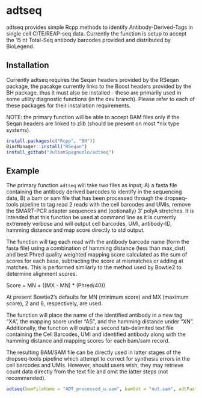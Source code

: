 
<!-- README.md is generated from README.Rmd. Please edit that file -->

# adtseq

adtseq provides simple Rcpp methods to identify Antibody-Derived-Tags in
single cell CITE/REAP-seq data. Currently the function is setup to
accept the 15 nt Total-Seq antibody barcodes provided and distributed by
BioLegend.

## Installation

Currently adtseq requires the Seqan headers provided by the RSeqan
package, the pacakge currently links to the Boost headers provided by
the BH package, thus it must also be installed - these are primarily
used in some utility diagnostic functions (in the dev branch). Please
refer to each of these packages for their installation requirements.

NOTE: the primary function will be able to accept BAM files only if the
Seqan headers are linked to zlib (should be present on most \*nix type
systems).

``` r
install.packages(c("Rcpp", "BH"))
BiocManager::install("RSeqan")
install_github("JulianSpagnuolo/adtseq")
```

## Example

The primary function `adtseq` will take two files as input; A) a fasta
file containing the antibody derived barcodes to identify in the
sequencing data, B) a bam or sam file that has been processed through
the dropseq-tools pipeline to tag read 2 reads with the cell barcodes
and UMIs, remove the SMART-PCR adapter sequences and (optionally) 3’
polyA stretches. It is intended that this function be used at command
line as it is currently extremely verbose and will output cell barcodes,
UMI, antibody-ID, hamming distance and map score directly to std output.

The function will tag each read with the antibody barcode name (form the
fasta file) using a combination of hamming distance (less than
max\_dist) and best Phred quality weighted mapping score calculated as
the sum of scores for each base, subtracting the score at mismatches or
adding at matches. This is performed similarly to the method used by
Bowtie2 to determine alignment scores.

Score = MN + ((MX - MN) \* (Phred/40))

At present Bowtie2’s defaults for MN (minimum score) and MX (maximum
score), 2 and 6, respectively, are used.

The function will place the name of the identified antibody in a new tag
“XA”, the mapping score under “AS”, and the hamming distance under “XN”.
Additionally, the function will output a second tab-delimited text file
containing the Cell Barcodes, UMI and identified antibody along with the
hamming distance and mapping scores for each bam/sam record.

The resulting BAM/SAM file can be directly used in latter stages of the
dropseq-tools pipeline which attempt to correct for synthesis errors in
the cell barcodes and UMIs. However, should users wish, they may
retrieve count data directly from the text file and omit the latter
steps (not
recommended).

``` r
adtseq(bamFileName = "ADT_processed_u.sam", bamOut = "out.sam", adtFasta = "total_seq_panel.fasta", max_dist = 4, sumoutput = "summary.txt")
```
